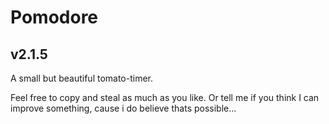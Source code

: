 # Pomodore
## v2.1.5

A small but beautiful tomato-timer.

Feel free to copy and steal as much as you like. Or tell me if you think I can improve something, cause i do believe thats possible...
